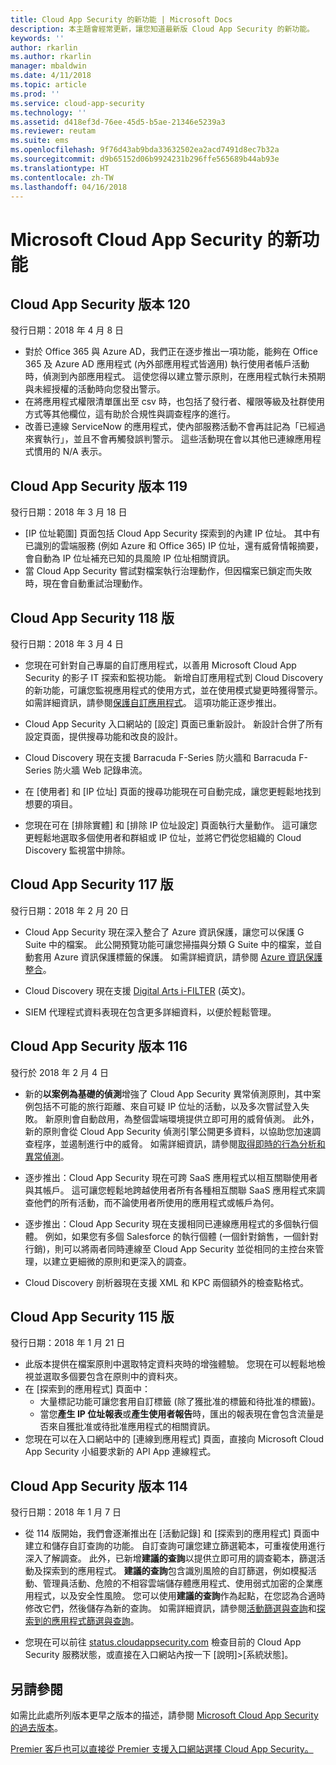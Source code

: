 ```yaml
---
title: Cloud App Security 的新功能 | Microsoft Docs
description: 本主題會經常更新，讓您知道最新版 Cloud App Security 的新功能。
keywords: ''
author: rkarlin
ms.author: rkarlin
manager: mbaldwin
ms.date: 4/11/2018
ms.topic: article
ms.prod: ''
ms.service: cloud-app-security
ms.technology: ''
ms.assetid: d418ef3d-76ee-45d5-b5ae-21346e5239a3
ms.reviewer: reutam
ms.suite: ems
ms.openlocfilehash: 9f76d43ab9bda33632502ea2acd7491d8ec7b32a
ms.sourcegitcommit: d9b65152d06b9924231b296ffe565689b44ab93e
ms.translationtype: HT
ms.contentlocale: zh-TW
ms.lasthandoff: 04/16/2018
---
```

# <a name="whats-new-with-microsoft-cloud-app-security"></a>Microsoft Cloud App Security 的新功能

## <a name="cloud-app-security-release-120"></a>Cloud App Security 版本 120
發行日期：2018 年 4 月 8 日

-   對於 Office 365 與 Azure AD，我們正在逐步推出一項功能，能夠在 Office 365 及 Azure AD 應用程式 (內外部應用程式皆適用) 執行使用者帳戶活動時，偵測到內部應用程式。 這使您得以建立警示原則，在應用程式執行未預期與未經授權的活動時向您發出警示。 
-   在將應用程式權限清單匯出至 csv 時，也包括了發行者、權限等級及社群使用方式等其他欄位，這有助於合規性與調查程序的進行。
-   改善已連線 ServiceNow 的應用程式，使內部服務活動不會再註記為「已經過來賓執行」，並且不會再觸發誤判警示。 這些活動現在會以其他已連線應用程式慣用的 N/A 表示。


## <a name="cloud-app-security-release-119"></a>Cloud App Security 版本 119
發行日期：2018 年 3 月 18 日

-   [IP 位址範圍] 頁面包括 Cloud App Security 探索到的內建 IP 位址。 其中有已識別的雲端服務 (例如 Azure 和 Office 365) IP 位址，還有威脅情報摘要，會自動為 IP 位址補充已知的具風險 IP 位址相關資訊。 
-   當 Cloud App Security 嘗試對檔案執行治理動作，但因檔案已鎖定而失敗時，現在會自動重試治理動作。 

## <a name="cloud-app-security-release-118"></a>Cloud App Security 118 版
發行日期：2018 年 3 月 4 日

- 您現在可針對自己專屬的自訂應用程式，以善用 Microsoft Cloud App Security 的影子 IT 探索和監視功能。 新增自訂應用程式到 Cloud Discovery 的新功能，可讓您監視應用程式的使用方式，並在使用模式變更時獲得警示。 如需詳細資訊，請參閱[保護自訂應用程式](cloud-discovery-custom-apps.md)。 這項功能正逐步推出。

- Cloud App Security 入口網站的 [設定] 頁面已重新設計。 新設計合併了所有設定頁面，提供搜尋功能和改良的設計。 

- Cloud Discovery 現在支援 Barracuda F-Series 防火牆和 Barracuda F-Series 防火牆 Web 記錄串流。

- 在 [使用者] 和 [IP 位址] 頁面的搜尋功能現在可自動完成，讓您更輕鬆地找到想要的項目。

- 您現在可在 [排除實體] 和 [排除 IP 位址設定] 頁面執行大量動作。 這可讓您更輕鬆地選取多個使用者和群組或 IP 位址，並將它們從您組織的 Cloud Discovery 監視當中排除。 

## <a name="cloud-app-security-release-117"></a>Cloud App Security 117 版
發行日期：2018 年 2 月 20 日

-   Cloud App Security 現在深入整合了 Azure 資訊保護，讓您可以保護 G Suite 中的檔案。 此公開預覽功能可讓您掃描與分類 G Suite 中的檔案，並自動套用 Azure 資訊保護標籤的保護。 如需詳細資訊，請參閱 [Azure 資訊保護整合](azip-integration.md)。

-   Cloud Discovery 現在支援 [Digital Arts i-FILTER](http://www.daj.jp/en/products/if/) \(英文\)。

-   SIEM 代理程式資料表現在包含更多詳細資料，以便於輕鬆管理。

## <a name="cloud-app-security-release-116"></a>Cloud App Security 版本 116
發行於 2018 年 2 月 4 日
- 新的**以案例為基礎的偵測**增強了 Cloud App Security 異常偵測原則，其中案例包括不可能的旅行距離、來自可疑 IP 位址的活動，以及多次嘗試登入失敗。 新原則會自動啟用，為整個雲端環境提供立即可用的威脅偵測。 此外，新的原則會從 Cloud App Security 偵測引擎公開更多資料，以協助您加速調查程序，並遏制進行中的威脅。 如需詳細資訊，請參閱[取得即時的行為分析和異常偵測](https://docs.microsoft.com/en-us/cloud-app-security/anomaly-detection-policy)。

- 逐步推出：Cloud App Security 現在可跨 SaaS 應用程式以相互關聯使用者與其帳戶。 這可讓您輕鬆地跨越使用者所有各種相互關聯 SaaS 應用程式來調查他們的所有活動，而不論使用者所使用的應用程式或帳戶為何。  

-   逐步推出：Cloud App Security 現在支援相同已連線應用程式的多個執行個體。 例如，如果您有多個 Salesforce 的執行個體 (一個針對銷售，一個針對行銷)，則可以將兩者同時連線至 Cloud App Security 並從相同的主控台來管理，以建立更細微的原則和更深入的調查。 

- Cloud Discovery 剖析器現在支援 XML 和 KPC 兩個額外的檢查點格式。



## <a name="cloud-app-security-release-115"></a>Cloud App Security 115 版
發行日期：2018 年 1 月 21 日

- 此版本提供在檔案原則中選取特定資料夾時的增強體驗。 您現在可以輕鬆地檢視並選取多個要包含在原則中的資料夾。 
- 在 [探索到的應用程式] 頁面中： 
  - 大量標記功能可讓您套用自訂標籤 (除了獲批准的標籤和待批准的標籤)。 
  - 當您**產生 IP 位址報表**或**產生使用者報告**時，匯出的報表現在會包含流量是否來自獲批准或待批准應用程式的相關資訊。 
- 您現在可以在入口網站中的 [連線到應用程式] 頁面，直接向 Microsoft Cloud App Security 小組要求新的 API App 連線程式。 


## <a name="cloud-app-security-release-114"></a>Cloud App Security 版本 114
發行日期：2018 年 1 月 7 日

- 從 114 版開始，我們會逐漸推出在 [活動記錄] 和 [探索到的應用程式] 頁面中建立和儲存自訂查詢的功能。 自訂查詢可讓您建立篩選範本，可重複使用進行深入了解調查。 此外，已新增**建議的查詢**以提供立即可用的調查範本，篩選活動及探索到的應用程式。 **建議的查詢**包含識別風險的自訂篩選，例如模擬活動、管理員活動、危險的不相容雲端儲存體應用程式、使用弱式加密的企業應用程式，以及安全性風險。 您可以使用**建議的查詢**作為起點，在您認為合適時修改它們，然後儲存為新的查詢。 如需詳細資訊，請參閱[活動篩選與查詢](activity-filters-queries.md)和[探索到的應用程式篩選與查詢](discovered-app-queries.md)。
 
- 您現在可以前往 [status.cloudappsecurity.com](https://status.cloudappsecurity.com) 檢查目前的 Cloud App Security 服務狀態，或直接在入口網站內按一下 [說明]>[系統狀態]。 
 


## <a name="see-also"></a>另請參閱  

如需比此處所列版本更早之版本的描述，請參閱 [Microsoft Cloud App Security 的過去版本](release-note-archive.md)。

[Premier 客戶也可以直接從 Premier 支援入口網站選擇 Cloud App Security。](https://premier.microsoft.com/)  
  
  